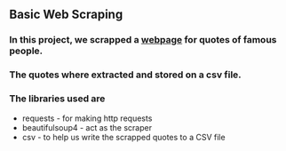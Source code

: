 ## Basic Web Scraping

### In this project, we scrapped a [webpage](http://quotes.toscrape.com) for quotes of famous people.
### The quotes where extracted and stored on a csv file.
### The libraries used are
  - requests - for making http requests
  - beautifulsoup4 - act as the scraper
  - csv - to help us write the scrapped quotes to a CSV file